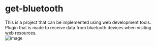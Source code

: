 # get-bluetooth
This is a project that can be implemented using web development tools. <br> 
Plugin that is made to receive data from bluetooth devices when visiting web resources. <br>
![image](https://github.com/localhost-four/get-bluetooth/assets/119116574/82a87033-f7c0-4c5b-8b9c-d25e6145438b)
